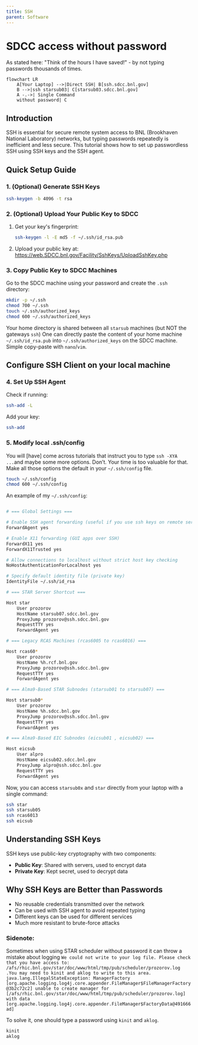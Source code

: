 ```yaml
---
title: SSH
parent: Software
---
```


# SDCC access without password

As stated here: "Think of the hours I have saved!" - by not typing passwords thousands of times.

```mermaid
flowchart LR
    A[Your Laptop] -->|Direct SSH| B[ssh.sdcc.bnl.gov]
    B -->|ssh starsub03| C[starsub03.sdcc.bnl.gov]
    A -.->| Single Command 
    without password| C

```

## Introduction

SSH is essential for secure remote system access to BNL (Brookhaven National Laboratory) networks, but typing passwords repeatedly is inefficient and less secure. This tutorial shows how to set up passwordless SSH using SSH keys and the SSH agent.

## Quick Setup Guide

### 1. (Optional) Generate SSH Keys

```bash
ssh-keygen -b 4096 -t rsa
```

### 2. (Optional) Upload Your Public Key to SDCC 

1. Get your key's fingerprint:
   ```bash
   ssh-keygen -l -E md5 -f ~/.ssh/id_rsa.pub
   ```
2. Upload your public key at: <https://web.SDCC.bnl.gov/Facility/SshKeys/UploadSshKey.php>

### 3. Copy Public Key to SDCC Machines

Go to the SDCC machine using your password and create the `.ssh` directory:
```bash
mkdir -p ~/.ssh
chmod 700 ~/.ssh
touch ~/.ssh/authorized_keys
chmod 600 ~/.ssh/authorized_keys
```
Your home directory is shared between all `starsub` machines (but NOT the gateways `ssh`)
One can directly paste the content of your home machine `~/.ssh/id_rsa.pub` into `~/.ssh/authorized_keys` on the SDCC machine. Simple copy-paste with `nano`/`vim`.

## Configure SSH Client on your local machine

### 4. Set Up SSH Agent

Check if running:
```bash
ssh-add -L
```

Add your key:
```bash
ssh-add
```
### 5. Modify local .ssh/config

You will [have] come across tutorials that instruct you to type `ssh -XYA ...`and maybe some more options. Don’t. Your time is too valuable for that. Make all those options the default in your `~/.ssh/config` file.

```bash
touch ~/.ssh/config
chmod 600 ~/.ssh/config
```
An example of my `~/.ssh/config`:

```bash

# === Global Settings ===

# Enable SSH agent forwarding (useful if you use ssh keys on remote servers)
ForwardAgent yes

# Enable X11 forwarding (GUI apps over SSH)
ForwardX11 yes
ForwardX11Trusted yes

# Allow connections to localhost without strict host key checking
NoHostAuthenticationForLocalhost yes

# Specify default identity file (private key)
IdentityFile ~/.ssh/id_rsa

# === STAR Server Shortcut ===

Host star
    User prozorov
    HostName starsub07.sdcc.bnl.gov
    ProxyJump prozorov@ssh.sdcc.bnl.gov
    RequestTTY yes
    ForwardAgent yes

# === Legacy RCAS Machines (rcas6005 to rcas6016) ===

Host rcas60*
    User prozorov
    HostName %h.rcf.bnl.gov
    ProxyJump prozorov@ssh.sdcc.bnl.gov
    RequestTTY yes
    ForwardAgent yes

# === Alma9-Based STAR Subnodes (starsub01 to starsub07) ===

Host starsub0*
    User prozorov
    HostName %h.sdcc.bnl.gov
    ProxyJump prozorov@ssh.sdcc.bnl.gov
    RequestTTY yes
    ForwardAgent yes

# === Alma9-Based EIC Subnodes (eicsub01 , eicsub02) ===

Host eicsub
    User alpro
    HostName eicsub02.sdcc.bnl.gov
    ProxyJump alpro@ssh.sdcc.bnl.gov
    RequestTTY yes
    ForwardAgent yes


```

Now, you can access `starsub0x` and `star` directly from your laptop with a single command:

```bash
ssh star
ssh starsub05
ssh rcas6013
ssh eicsub
```


## Understanding SSH Keys

SSH keys use public-key cryptography with two components:
- **Public Key**: Shared with servers, used to encrypt data
- **Private Key**: Kept secret, used to decrypt data

## Why SSH Keys are Better than Passwords
- No reusable credentials transmitted over the network
- Can be used with SSH agent to avoid repeated typing
- Different keys can be used for different services
- Much more resistant to brute-force attacks

### Sidenote:
Sometimes when using STAR scheduler without password it can throw a mistake about logging
`We could not write to your log file. Please check that you have access to: /afs/rhic.bnl.gov/star/doc/www/html/tmp/pub/scheduler/prozorov.log .You may need to kinit and aklog to write to this area.
java.lang.IllegalStateException: ManagerFactory [org.apache.logging.log4j.core.appender.FileManager$FileManagerFactory@3b2c72c2] unable to create manager for [/afs/rhic.bnl.gov/star/doc/www/html/tmp/pub/scheduler/prozorov.log] with data [org.apache.logging.log4j.core.appender.FileManager$FactoryData@491666ad]`


To solve it, one should type a password using `kinit` and `aklog`.
``` bash
kinit
aklog
```

